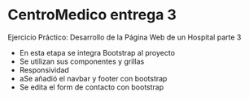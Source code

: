 # CentroMedico entrega 3
Ejercicio Práctico: Desarrollo de la Página Web de un Hospital parte 3
- En esta etapa se integra  Bootstrap al proyecto
- Se utilizan sus componentes y grillas
- Responsividad
- aSe añadió el navbar y footer con bootstrap
- Se edita el form de contacto con bootstrap
